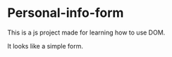 # Personal-info-form

This is a js project made for learning how to use DOM.

It looks like a simple form.

